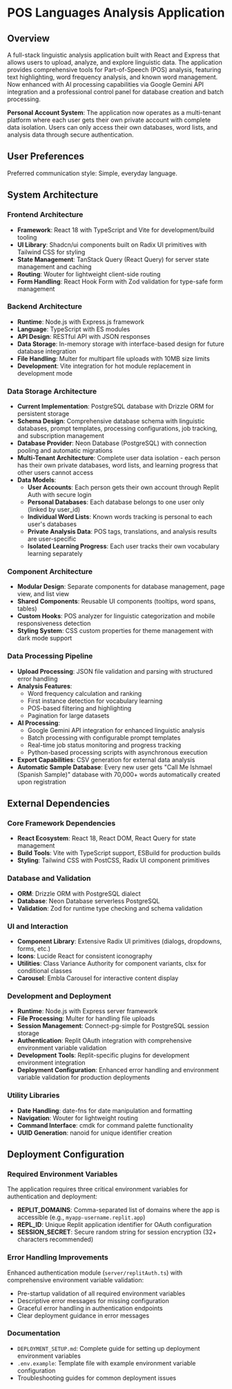 # POS Languages Analysis Application

## Overview

A full-stack linguistic analysis application built with React and Express that allows users to upload, analyze, and explore linguistic data. The application provides comprehensive tools for Part-of-Speech (POS) analysis, featuring text highlighting, word frequency analysis, and known word management. Now enhanced with AI processing capabilities via Google Gemini API integration and a professional control panel for database creation and batch processing.

**Personal Account System**: The application now operates as a multi-tenant platform where each user gets their own private account with complete data isolation. Users can only access their own databases, word lists, and analysis data through secure authentication.

## User Preferences

Preferred communication style: Simple, everyday language.

## System Architecture

### Frontend Architecture
- **Framework**: React 18 with TypeScript and Vite for development/build tooling
- **UI Library**: Shadcn/ui components built on Radix UI primitives with Tailwind CSS for styling
- **State Management**: TanStack Query (React Query) for server state management and caching
- **Routing**: Wouter for lightweight client-side routing
- **Form Handling**: React Hook Form with Zod validation for type-safe form management

### Backend Architecture
- **Runtime**: Node.js with Express.js framework
- **Language**: TypeScript with ES modules
- **API Design**: RESTful API with JSON responses
- **Data Storage**: In-memory storage with interface-based design for future database integration
- **File Handling**: Multer for multipart file uploads with 10MB size limits
- **Development**: Vite integration for hot module replacement in development mode

### Data Storage Architecture
- **Current Implementation**: PostgreSQL database with Drizzle ORM for persistent storage
- **Schema Design**: Comprehensive database schema with linguistic databases, prompt templates, processing configurations, job tracking, and subscription management
- **Database Provider**: Neon Database (PostgreSQL) with connection pooling and automatic migrations
- **Multi-Tenant Architecture**: Complete user data isolation - each person has their own private databases, word lists, and learning progress that other users cannot access
- **Data Models**: 
  - **User Accounts**: Each person gets their own account through Replit Auth with secure login
  - **Personal Databases**: Each database belongs to one user only (linked by user_id)
  - **Individual Word Lists**: Known words tracking is personal to each user's databases
  - **Private Analysis Data**: POS tags, translations, and analysis results are user-specific
  - **Isolated Learning Progress**: Each user tracks their own vocabulary learning separately

### Component Architecture
- **Modular Design**: Separate components for database management, page view, and list view
- **Shared Components**: Reusable UI components (tooltips, word spans, tables)
- **Custom Hooks**: POS analyzer for linguistic categorization and mobile responsiveness detection
- **Styling System**: CSS custom properties for theme management with dark mode support

### Data Processing Pipeline
- **Upload Processing**: JSON file validation and parsing with structured error handling
- **Analysis Features**: 
  - Word frequency calculation and ranking
  - First instance detection for vocabulary learning
  - POS-based filtering and highlighting
  - Pagination for large datasets
- **AI Processing**: 
  - Google Gemini API integration for enhanced linguistic analysis
  - Batch processing with configurable prompt templates
  - Real-time job status monitoring and progress tracking
  - Python-based processing scripts with asynchronous execution
- **Export Capabilities**: CSV generation for external data analysis
- **Automatic Sample Database**: Every new user gets "Call Me Ishmael (Spanish Sample)" database with 70,000+ words automatically created upon registration

## External Dependencies

### Core Framework Dependencies
- **React Ecosystem**: React 18, React DOM, React Query for state management
- **Build Tools**: Vite with TypeScript support, ESBuild for production builds
- **Styling**: Tailwind CSS with PostCSS, Radix UI component primitives

### Database and Validation
- **ORM**: Drizzle ORM with PostgreSQL dialect
- **Database**: Neon Database serverless PostgreSQL
- **Validation**: Zod for runtime type checking and schema validation

### UI and Interaction
- **Component Library**: Extensive Radix UI primitives (dialogs, dropdowns, forms, etc.)
- **Icons**: Lucide React for consistent iconography
- **Utilities**: Class Variance Authority for component variants, clsx for conditional classes
- **Carousel**: Embla Carousel for interactive content display

### Development and Deployment
- **Runtime**: Node.js with Express server framework
- **File Processing**: Multer for handling file uploads
- **Session Management**: Connect-pg-simple for PostgreSQL session storage
- **Authentication**: Replit OAuth integration with comprehensive environment variable validation
- **Development Tools**: Replit-specific plugins for development environment integration
- **Deployment Configuration**: Enhanced error handling and environment variable validation for production deployments

### Utility Libraries
- **Date Handling**: date-fns for date manipulation and formatting
- **Navigation**: Wouter for lightweight routing
- **Command Interface**: cmdk for command palette functionality
- **UUID Generation**: nanoid for unique identifier creation

## Deployment Configuration

### Required Environment Variables
The application requires three critical environment variables for authentication and deployment:

- **REPLIT_DOMAINS**: Comma-separated list of domains where the app is accessible (e.g., `myapp-username.replit.app`)
- **REPL_ID**: Unique Replit application identifier for OAuth configuration
- **SESSION_SECRET**: Secure random string for session encryption (32+ characters recommended)

### Error Handling Improvements
Enhanced authentication module (`server/replitAuth.ts`) with comprehensive environment variable validation:
- Pre-startup validation of all required environment variables
- Descriptive error messages for missing configuration
- Graceful error handling in authentication endpoints
- Clear deployment guidance in error messages

### Documentation
- `DEPLOYMENT_SETUP.md`: Complete guide for setting up deployment environment variables
- `.env.example`: Template file with example environment variable configuration
- Troubleshooting guides for common deployment issues